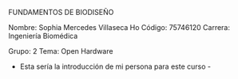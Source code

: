 FUNDAMENTOS DE BIODISEÑO 

Nombre: Sophia Mercedes Villaseca Ho
Código: 75746120
Carrera: Ingeniería Biomédica

Grupo: 2
Tema: Open Hardware

- Esta sería la introducción de mi persona para este curso - 





